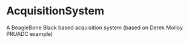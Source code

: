 # AcquisitionSystem
A BeagleBone Black based acquisition system (based on Derek Molloy PRUADC example)
